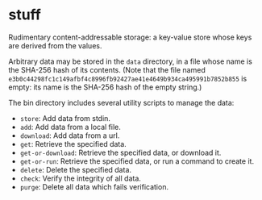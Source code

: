 # stuff

Rudimentary content-addressable storage: a key-value store whose keys
are derived from the values.

Arbitrary data may be stored in the `data` directory, in a file whose
name is the SHA-256 hash of its contents. (Note that the file named
`e3b0c44298fc1c149afbf4c8996fb92427ae41e4649b934ca495991b7852b855` is
empty: its name is the SHA-256 hash of the empty string.)

The bin directory includes several utility scripts to manage the data:
- `store`: Add data from stdin.
- `add`: Add data from a local file.
- `download`: Add data from a url.
- `get`: Retrieve the specified data.
- `get-or-download`: Retrieve the specified data, or download it.
- `get-or-run`: Retrieve the specified data, or run a command to create it.
- `delete`: Delete the specified data.
- `check`: Verify the integrity of all data.
- `purge`: Delete all data which fails verification.
